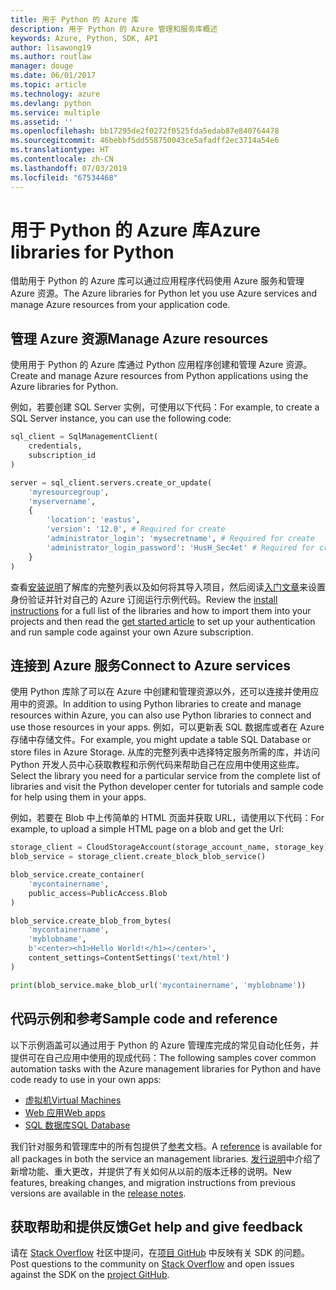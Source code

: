 ```yaml
---
title: 用于 Python 的 Azure 库
description: 用于 Python 的 Azure 管理和服务库概述
keywords: Azure, Python, SDK, API
author: lisawong19
ms.author: routlaw
manager: douge
ms.date: 06/01/2017
ms.topic: article
ms.technology: azure
ms.devlang: python
ms.service: multiple
ms.assetid: ''
ms.openlocfilehash: bb17295de2f0272f0525fda5edab87e840764478
ms.sourcegitcommit: 46bebbf5dd558750043ce5afadff2ec3714a54e6
ms.translationtype: HT
ms.contentlocale: zh-CN
ms.lasthandoff: 07/03/2019
ms.locfileid: "67534468"
---
```

# <a name="azure-libraries-for-python"></a><span data-ttu-id="00bd1-104">用于 Python 的 Azure 库</span><span class="sxs-lookup"><span data-stu-id="00bd1-104">Azure libraries for Python</span></span>

<span data-ttu-id="00bd1-105">借助用于 Python 的 Azure 库可以通过应用程序代码使用 Azure 服务和管理 Azure 资源。</span><span class="sxs-lookup"><span data-stu-id="00bd1-105">The Azure libraries for Python let you use Azure services and manage Azure resources from your application code.</span></span> 

## <a name="manage-azure-resources"></a><span data-ttu-id="00bd1-106">管理 Azure 资源</span><span class="sxs-lookup"><span data-stu-id="00bd1-106">Manage Azure resources</span></span>

<span data-ttu-id="00bd1-107">使用用于 Python 的 Azure 库通过 Python 应用程序创建和管理 Azure 资源。</span><span class="sxs-lookup"><span data-stu-id="00bd1-107">Create and manage Azure resources from Python applications using the Azure libraries for Python.</span></span>

<span data-ttu-id="00bd1-108">例如，若要创建 SQL Server 实例，可使用以下代码：</span><span class="sxs-lookup"><span data-stu-id="00bd1-108">For example, to create a SQL Server instance, you can use the following code:</span></span>

```python
sql_client = SqlManagementClient(
    credentials,
    subscription_id
)

server = sql_client.servers.create_or_update(
    'myresourcegroup',
    'myservername',
    {
        'location': 'eastus',
        'version': '12.0', # Required for create
        'administrator_login': 'mysecretname', # Required for create
        'administrator_login_password': 'HusH_Sec4et' # Required for create
    }
)
```

<span data-ttu-id="00bd1-109">查看[安装说明](python-sdk-azure-install.md)了解库的完整列表以及如何将其导入项目，然后阅读[入门文章](python-sdk-azure-get-started.yml)来设置身份验证并针对自己的 Azure 订阅运行示例代码。</span><span class="sxs-lookup"><span data-stu-id="00bd1-109">Review the [install instructions](python-sdk-azure-install.md) for a full list of the libraries and how to import them into your projects and then read the [get started article](python-sdk-azure-get-started.yml) to set up your authentication and run sample code against your own Azure subscription.</span></span>

## <a name="connect-to-azure-services"></a><span data-ttu-id="00bd1-110">连接到 Azure 服务</span><span class="sxs-lookup"><span data-stu-id="00bd1-110">Connect to Azure services</span></span>

<span data-ttu-id="00bd1-111">使用 Python 库除了可以在 Azure 中创建和管理资源以外，还可以连接并使用应用中的资源。</span><span class="sxs-lookup"><span data-stu-id="00bd1-111">In addition to using Python libraries to create and manage resources within Azure, you can also use Python libraries to connect and use those resources in your apps.</span></span> <span data-ttu-id="00bd1-112">例如，可以更新表 SQL 数据库或者在 Azure 存储中存储文件。</span><span class="sxs-lookup"><span data-stu-id="00bd1-112">For example, you might update a table SQL Database or store files in Azure Storage.</span></span> <span data-ttu-id="00bd1-113">从库的完整列表中选择特定服务所需的库，并访问 Python 开发人员中心获取教程和示例代码来帮助自己在应用中使用这些库。</span><span class="sxs-lookup"><span data-stu-id="00bd1-113">Select the library you need for a particular service from the complete list of libraries and visit the Python developer center for tutorials and sample code for help using them in your apps.</span></span>

<span data-ttu-id="00bd1-114">例如，若要在 Blob 中上传简单的 HTML 页面并获取 URL，请使用以下代码：</span><span class="sxs-lookup"><span data-stu-id="00bd1-114">For example, to upload a simple HTML page on a blob and get the Url:</span></span>

```python
storage_client = CloudStorageAccount(storage_account_name, storage_key)
blob_service = storage_client.create_block_blob_service()

blob_service.create_container(
    'mycontainername',
    public_access=PublicAccess.Blob
)

blob_service.create_blob_from_bytes(
    'mycontainername',
    'myblobname',
    b'<center><h1>Hello World!</h1></center>',
    content_settings=ContentSettings('text/html')
)

print(blob_service.make_blob_url('mycontainername', 'myblobname'))
```

## <a name="sample-code-and-reference"></a><span data-ttu-id="00bd1-115">代码示例和参考</span><span class="sxs-lookup"><span data-stu-id="00bd1-115">Sample code and reference</span></span>
<span data-ttu-id="00bd1-116">以下示例涵盖可以通过用于 Python 的 Azure 管理库完成的常见自动化任务，并提供可在自己应用中使用的现成代码：</span><span class="sxs-lookup"><span data-stu-id="00bd1-116">The following samples cover common automation tasks with the Azure management libraries for Python and have code ready to use in your own apps:</span></span>
- [<span data-ttu-id="00bd1-117">虚拟机</span><span class="sxs-lookup"><span data-stu-id="00bd1-117">Virtual Machines</span></span>](python-sdk-azure-virtual-machine-samples.md)
- [<span data-ttu-id="00bd1-118">Web 应用</span><span class="sxs-lookup"><span data-stu-id="00bd1-118">Web apps</span></span>](python-sdk-azure-web-apps-samples.md)
- [<span data-ttu-id="00bd1-119">SQL 数据库</span><span class="sxs-lookup"><span data-stu-id="00bd1-119">SQL Database</span></span>](python-sdk-azure-sql-database-samples.md)

<span data-ttu-id="00bd1-120">我们针对服务和管理库中的所有包提供了[参考](/python/api/overview/azure)文档。</span><span class="sxs-lookup"><span data-stu-id="00bd1-120">A [reference](/python/api/overview/azure) is available for all packages in both the service an management libraries.</span></span> <span data-ttu-id="00bd1-121">[发行说明](python-sdk-azure-release-notes.md)中介绍了新增功能、重大更改，并提供了有关如何从以前的版本迁移的说明。</span><span class="sxs-lookup"><span data-stu-id="00bd1-121">New features, breaking changes, and migration instructions from previous versions are available in the [release notes](python-sdk-azure-release-notes.md).</span></span> 

## <a name="get-help-and-give-feedback"></a><span data-ttu-id="00bd1-122">获取帮助和提供反馈</span><span class="sxs-lookup"><span data-stu-id="00bd1-122">Get help and give feedback</span></span>

<span data-ttu-id="00bd1-123">请在 [Stack Overflow](https://stackoverflow.com/questions/tagged/azure-sdk-python) 社区中提问，在[项目 GitHub](https://github.com/Azure/azure-sdk-for-python) 中反映有关 SDK 的问题。</span><span class="sxs-lookup"><span data-stu-id="00bd1-123">Post questions to the community on [Stack Overflow](https://stackoverflow.com/questions/tagged/azure-sdk-python) and open issues against the SDK on the [project GitHub](https://github.com/Azure/azure-sdk-for-python).</span></span>

